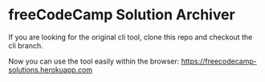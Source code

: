# freeCodeCamp Solution Archiver

If you are looking for the original cli tool, clone this repo and checkout the cli branch.

Now you can use the tool easily within the browser: https://freecodecamp-solutions.herokuapp.com